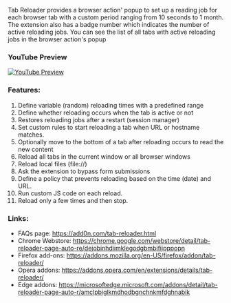 Tab Reloader provides a browser action' popup to set up a reading job for each browser tab with a custom period ranging from 10 seconds to 1 month. The extension also has a badge number which indicates the number of active reloading jobs. You can see the list of all tabs with active reloading jobs in the browser action's popup

### YouTube Preview
[![YouTube Preview](https://img.youtube.com/vi/zAhQlorZZTc/0.jpg)](https://www.youtube.com/watch?v=zAhQlorZZTc)

### Features:

1. Define variable (random) reloading times with a predefined range
2. Define whether reloading occurs when the tab is active or not
3. Restores reloading jobs after a restart (session manager)
4. Set custom rules to start reloading a tab when URL or hostname matches.
5. Optionally move to the bottom of a tab after reloading occurs to read the new content
6. Reload all tabs in the current window or all browser windows
7. Reload local files (file://)
8. Ask the extension to bypass form submissions
9. Define a policy that prevents reloading based on the time (date) and URL.
10. Run custom JS code on each reload.
11. Reload only a few times and then stop.

### Links:

  * FAQs page: https://add0n.com/tab-reloader.html
  * Chrome Webstore: https://chrome.google.com/webstore/detail/tab-reloader-page-auto-re/dejobinhdiimklegodgbmbifijpppopn
  * Firefox add-ons: https://addons.mozilla.org/en-US/firefox/addon/tab-reloader/
  * Opera addons: https://addons.opera.com/en/extensions/details/tab-reloader/
  * Edge addons: https://microsoftedge.microsoft.com/addons/detail/tab-reloader-page-auto-r/amclpbiglkmdhodbgnchnkmfdghnabik
